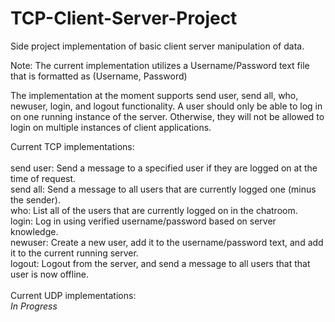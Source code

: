 # TCP-Client-Server-Project
Side project implementation of basic client server manipulation of data. 

Note: The current implementation utilizes a Username/Password text file that is formatted as (Username, Password)

The implementation at the moment supports send user, send all, who, newuser, login, and logout functionality. A user should only be able to log in on one
running instance of the server. Otherwise, they will not be allowed to login on multiple instances of client applications.

Current TCP implementations:<br />
<br />
send user: Send a message to a specified user if they are logged on at the time of request.<br />
send all: Send a message to all users that are currently logged one (minus the sender).<br />
who: List all of the users that are currently logged on in the chatroom.<br />
login: Log in using verified username/password based on server knowledge.<br />
newuser: Create a new user, add it to the username/password text, and add it to the current running server.<br />
logout: Logout from the server, and send a message to all users that that user is now offline.<br />
<br />
Current UDP implementations:<br />
*In Progress*
